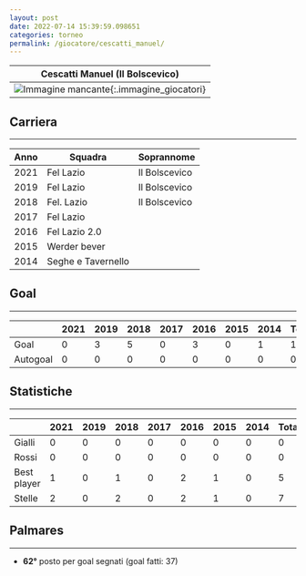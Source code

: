 ```yaml
---
layout: post
date: 2022-07-14 15:39:59.098651
categories: torneo
permalink: /giocatore/cescatti_manuel/
---
```

<link rel='stylesheets' href='./../assets/giocatori.css'>

| Cescatti Manuel (Il Bolscevico) |
|:-----:|
| ![Immagine mancante]('./../../assets/giocatori/cescatti_manuel.png){:.immagine_giocatori} |


## Carriera
----

|Anno|Squadra|Soprannome|
|:---:|---|---|
|2021|Fel Lazio|Il Bolscevico|
|2019|Fel Lazio|Il Bolscevico|
|2018|Fel. Lazio|Il Bolscevico|
|2017|Fel Lazio||
|2016|Fel Lazio 2.0||
|2015|Werder bever||
|2014|Seghe e Tavernello||


## Goal
----

| |2021|2019|2018|2017|2016|2015|2014| Totale |
|---|---|---|---|---|---|---|---|---|
|Goal|0|3|5|0|3|0|1|12|
|Autogoal|0|0|0|0|0|0|0|0|


## Statistiche
----

| |2021|2019|2018|2017|2016|2015|2014| Totale |
|---|---|---|---|---|---|---|---|---|
|Gialli|0|0|0|0|0|0|0|0|
|Rossi|0|0|0|0|0|0|0|0|
|Best player|1|0|1|0|2|1|0|5|
|Stelle|2|0|2|0|2|1|0|7|


## Palmares
----

- **62°** posto per goal segnati (goal fatti: 37)

